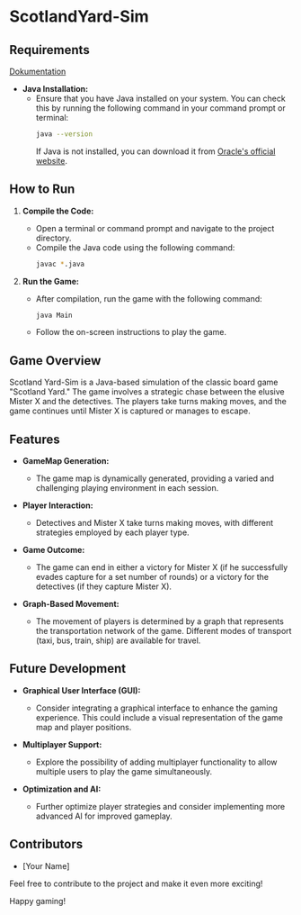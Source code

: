 # ScotlandYard-Sim
 
## Requirements
[Dokumentation](Dokumentation.md)
- **Java Installation:**
  - Ensure that you have Java installed on your system. You can check this by running the following command in your command prompt or terminal:
    ```bash
    java --version
    ```
    If Java is not installed, you can download it from [Oracle's official website](https://www.oracle.com/de/java/technologies/downloads/#jdk21-windows).
  
## How to Run

1. **Compile the Code:**
   - Open a terminal or command prompt and navigate to the project directory.
   - Compile the Java code using the following command:
     ```bash
     javac *.java
     ```

2. **Run the Game:**
   - After compilation, run the game with the following command:
     ```bash
     java Main
     ```
   - Follow the on-screen instructions to play the game.

## Game Overview

Scotland Yard-Sim is a Java-based simulation of the classic board game "Scotland Yard." The game involves a strategic chase between the elusive Mister X and the detectives. The players take turns making moves, and the game continues until Mister X is captured or manages to escape.

## Features

- **GameMap Generation:**
  - The game map is dynamically generated, providing a varied and challenging playing environment in each session.

- **Player Interaction:**
  - Detectives and Mister X take turns making moves, with different strategies employed by each player type.

- **Game Outcome:**
  - The game can end in either a victory for Mister X (if he successfully evades capture for a set number of rounds) or a victory for the detectives (if they capture Mister X).

- **Graph-Based Movement:**
  - The movement of players is determined by a graph that represents the transportation network of the game. Different modes of transport (taxi, bus, train, ship) are available for travel.

## Future Development

- **Graphical User Interface (GUI):**
  - Consider integrating a graphical interface to enhance the gaming experience. This could include a visual representation of the game map and player positions.

- **Multiplayer Support:**
  - Explore the possibility of adding multiplayer functionality to allow multiple users to play the game simultaneously.

- **Optimization and AI:**
  - Further optimize player strategies and consider implementing more advanced AI for improved gameplay.

## Contributors

- [Your Name]

Feel free to contribute to the project and make it even more exciting!

Happy gaming!
